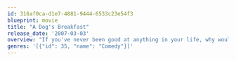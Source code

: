 ```yaml
---
id: 316af0ca-d1e7-4881-9444-6533c23e54f3
blueprint: movie
title: "A Dog's Breakfast"
release_date: '2007-03-03'
overview: "If you've never been good at anything in your life, why would murder be any different? Patrick (David Hewlett) has always had a somewhat combative relationship with his little sister Marilyn (Kate Hewlett), but when she brings home her new sci-fi soap star fiancé Ryan (Paul McGillion), it's all out war. When Patrick fails to drive a wedge between the happy couple, he reaches for sharper instruments."
genres: '[{"id": 35, "name": "Comedy"}]'
---
```

